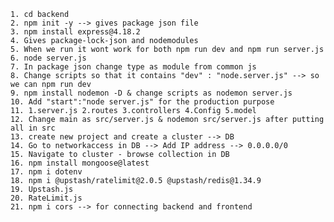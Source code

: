     1. cd backend
    2. npm init -y --> gives package json file
    3. npm install express@4.18.2
    4. Gives package-lock-json and nodemodules
    5. When we run it wont work for both npm run dev and npm run server.js
    6. node server.js
    7. In package json change type as module from common js
    8. Change scripts so that it contains "dev" : "node.server.js" --> so we can npm run dev
    9. npm install nodemon -D & change scripts as nodemon server.js
    10. Add "start":"node server.js" for the production purpose
    11. 1.server.js 2.routes 3.controllers 4.Config 5.model
    12. Change main as src/server.js & nodemon src/server.js after putting all in src
    13. create new project and create a cluster --> DB 
    14. Go to networkaccess in DB --> Add IP address --> 0.0.0.0/0
    15. Navigate to cluster - browse collection in DB
    16. npm install mongoose@latest
    17. npm i dotenv
    18. npm i @upstash/ratelimit@2.0.5 @upstash/redis@1.34.9
    19. Upstash.js
    20. RateLimit.js
    21. npm i cors --> for connecting backend and frontend